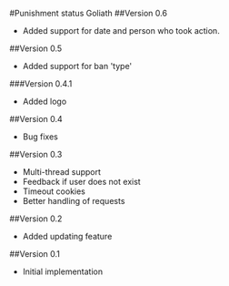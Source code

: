 #Punishment status Goliath
##Version 0.6
* Added support for date and person who took action.

##Version 0.5
* Added support for ban 'type'

###Version 0.4.1
* Added logo

##Version 0.4
* Bug fixes

##Version 0.3
* Multi-thread support
* Feedback if user does not exist
* Timeout cookies
* Better handling of requests

##Version 0.2

* Added updating feature

##Version 0.1

* Initial implementation

